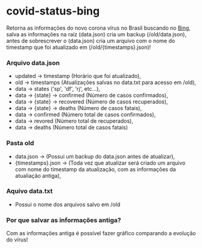 # covid-status-bing

Retorna as informações do novo corona vírus no Brasil buscando no [Bing](https://www.bing.com/covid/data "Bing"), salva as informações na raíz (data.json) cria um backup  (/old/data.json), antes de sobrescrever o (data.json) cria um arquivo com o nome do timestamp que foi atualizado em (/old/{timestamps}.json)!


### **Arquivo data.json**
- updated -> timestamp (Horário que foi atualizado),
- old -> timestamps (Atualizações salvas no data.txt para acesso em /old),
- data -> states ('sp', 'df', 'rj', etc...),
- data -> {state} -> confirmed (Número de casos confirmados),
- data -> {state} -> recovered (Número de casos recuperados),
- data -> {state} -> deaths (Número de casos fatais),
- data -> confirmed (Número total de casos confirmados),
- data -> revored (Número total de recuperados),
- data -> deaths (Número total de casos fatais)

### **Pasta old**
- data.json -> (Possui um backup do data.json antes de atualizar),
- {timestamps}.json -> (Toda vez que atualizar será criado um arquivo com nome do timestamp da atualização, com as informações da atualiação antiga),

### **Aquivo data.txt**
- Possui o nome dos arquivos salvo em /old

### **Por que salvar as informações antiga?**
Com as informações antiga é possível fazer gráfico comparando a evolução do vírus!

